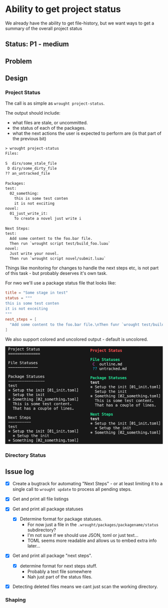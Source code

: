 # Ability to get project status

We already have the ability to get file-history, but we want ways to get a summary of
the overall project status

## Status: P1 - medium

## Problem

## Design

### Project Status

The call is as simple as `wrought project-status`.

The output should include:
  * what files are stale, or uncommitted.
  * the status of each of the packages.
  * what the next actions the user is expected to perform are (is that part of the previous bit)


```
> wrought project-status
Files:

S  dirx/some_stale_file
 D diry/some_dirty_file
?? an_untracked_file

Packages:
test:
  02_something:
    this is some test conten
    it is not exciting
novel:
  01_just_write_it:
    To create a novel just write i

Next Steps:
test:
  Add some content to the foo.bar file.
  Then run `wrought script test/build_foo.luau`
novel:
  Just write your novel.
  Then run `wrought script novel/submit.luau`
```

Things like monitoring for changes to handle the next steps etc,
is not part of this task - but probably deserves it's own task.


For nwo we'll use a package status file that looks like:

```.toml
title = "Some stage in test"
status = """
this is some test conten
it is not exceiting
"""
nest_steps = [
  "Add some content to the foo.bar file.\nThen funr `wrought test/build_foo.luaua`"
]
```

We also support colored and uncolored output - default is uncolored.

![Project Status Example](resources/05-project-status/ProjectStatusExamples.png)

### Directory Status

## Issue log

* [X] Create a bugtrack for automating "Next Steps" - or at least limiting it to a single call to
      `wrought update` to process all pending steps.
* [X] Get and print all file listings
* [X] Get and print all package statuses
  * [X] Determine format for package statuses.
    * For now just a file in the `.wrought/packages/packagename/status` subdirectory?
    * I'm not sure if we should use JSON, toml or just text...
    * TOML seems more readable and allows us to embed extra info later...
* [X] Get and print all package "next steps".
  * [X] determine format for next steps stuff.
    * Probably a text file somewhere
    * Nah just part of the status files.
* [X] Detecting deleted files means we cant just scan the working directory.


### Shaping

